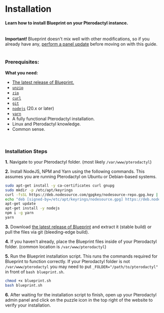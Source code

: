 # Installation
<h4 class="fw-light">Learn how to install Blueprint on your Pterodactyl instance.</h4><br/>

<div class="alert alert-warning" role="alert">
  <i class="bi bi-exclamation-triangle-fill mb-1" style="font-size:23px; float: left;"></i>
  <div class="ps-3 ms-3">
  <strong>Important! </strong>
  Blueprint doesn't mix well with other modifications, so if you already have any, 
  <a href="https://pterodactyl.io/panel/1.0/updating.html" class="alert-link">perform a panel update</a> before moving on with this guide.</div>
</div><br/>


### **Prerequisites:**

**What you need:**
* [The latest release of Blueprint.](https://github.com/teamblueprint/main/releases/latest)
* [`unzip`](https://pkgs.org/download/unzip)
* [`zip`](https://pkgs.org/download/zip)
* [`curl`](https://github.com/curl/curl)
* [`git`](https://github.com/git/git)
* [`nodejs`](https://nodejs.org) (20.x or later)
* [`yarn`](https://yarnpkg.com/)
* A fully functional Pterodactyl installation.
* Linux and Pterodactyl knowledge.
* Common sense.

<br/>

### **Installation Steps**

**1.** Navigate to your Pterodactyl folder. (most likely `/var/www/pterodactyl`)

**2.** Install NodeJS, NPM and Yarn using the following commands. This assumes you are running Pterodactyl on Ubuntu or Debian-based systems.
```sh
sudo apt-get install -y ca-certificates curl gnupg
sudo mkdir -p /etc/apt/keyrings
curl -fsSL https://deb.nodesource.com/gpgkey/nodesource-repo.gpg.key | sudo gpg --dearmor -o /etc/apt/keyrings/nodesource.gpg
echo "deb [signed-by=/etc/apt/keyrings/nodesource.gpg] https://deb.nodesource.com/node_20.x nodistro main" | tee /etc/apt/sources.list.d/nodesource.list
apt-get update
apt-get install -y nodejs
npm i -g yarn
yarn
```
**3.** Download [the latest release of Blueprint](https://github.com/teamblueprint/main/releases/latest) and extract it (stable build) or pull the files via git (bleeding-edge build).

**4.** If you haven't already, place the Blueprint files inside of your Pterodactyl folder. (common location is `/var/www/pterodactyl`)

**5.** Run the Blueprint installation script. This runs the commands required for Blueprint to function correctly. If your Pterodactyl folder is not `/var/www/pterodactyl` you may need to put `_FOLDER="/path/to/pterodactyl"` in front of `bash blueprint.sh`.
```sh
chmod +x blueprint.sh
bash blueprint.sh
```
**6.** After waiting for the installation script to finish, open up your Pterodactyl admin panel and click on the puzzle icon in the top right of the website to verify your installation.
